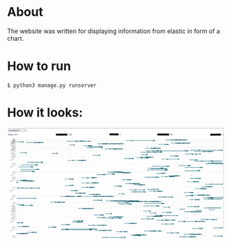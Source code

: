 # About
The website was written for displaying information from elastic in form of a chart.

# How to run
```
$ python3 manage.py runserver
```

# How it looks:
![example](img/chart.png)

